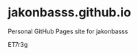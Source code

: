 # jakonbasss.github.io
Personal GitHub Pages site for jakonbasss













































































ET7r3g
